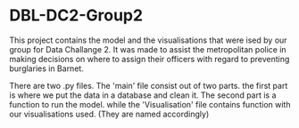 # DBL-DC2-Group2
This project contains the model and the visualisations that were ised by our group for Data Challange 2.
It was made to assist the metropolitan police in making decisions on where to assign their officers with regard to preventing burglaries in Barnet.

There are two .py files. The 'main' file consist out of two parts. the first part is where we put the data in a database and clean it. The second part is a function to run the model. while the 'Visualisation' file contains function with our visualisations used. (They are named accordingly)